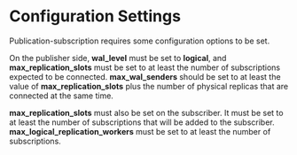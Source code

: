# Configuration Settings<a name="EN-US_TOPIC_0000001261761887"></a>

Publication-subscription requires some configuration options to be set.

On the publisher side,  **wal\_level**  must be set to  **logical**, and  **max\_replication\_slots**  must be set to at least the number of subscriptions expected to be connected.  **max\_wal\_senders**  should be set to at least the value of  **max\_replication\_slots**  plus the number of physical replicas that are connected at the same time.

**max\_replication\_slots**  must also be set on the subscriber. It must be set to at least the number of subscriptions that will be added to the subscriber.  **max\_logical\_replication\_workers**  must be set to at least the number of subscriptions.

